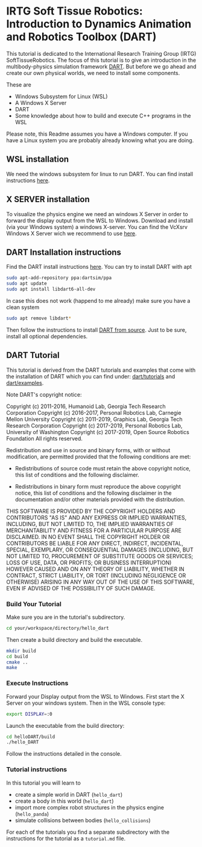 # IRTG Soft Tissue Robotics: Introduction to Dynamics Animation and Robotics Toolbox (DART)

This tutorial is dedicated to the International Research Training Group (IRTG) SoftTissueRobotics. The focus of this tutorial is to give an introduction in the multibody-physics simulation framework [DART](https://dartsim.github.io/).
But before we go ahead and create our own physical worlds, we need to install some components.

These are
* Windows Subsystem for Linux (WSL)
* A Windows X Server
* DART
* Some knowledge about how to build and execute C++ programs in the WSL

Please note, this Readme assumes you have a Windows computer.
If you have a Linux system you are probably already knowing what you are doing.

## WSL installation
We need the windows subsystem for linux to run DART.
You can find install instructions [here](https://docs.microsoft.com/de-de/windows/wsl/install-win10).

## X SERVER installation
To visualize the physics engine we need an windows X Server in order to forward the display output from the WSL to Windows.
Download and install (via your Windows system) a windows X-server.
You can find the VcXsrv Windows X Server wich we recommend to use [here](https://sourceforge.net/projects/vcxsrv/).

## DART Installation instructions
Find the DART install instructions [here](https://dartsim.github.io/install_dart_on_ubuntu.html).
You can try to install DART with apt

```bash
sudo apt-add-repository ppa:dartsim/ppa
sudo apt update
sudo apt install libdart6-all-dev
```

In case this does not work (happend to me already) make sure you have a clean system

```sh
sudo apt remove libdart*
```

Then follow the instructions to install [DART from source](https://dartsim.github.io/install_dart_on_ubuntu.html#install-dart-from-source).
Just to be sure, install all optional dependencies.


## DART Tutorial

This tutorial is derived from the DART tutorials and examples that come with the installation of DART which you can find under:
[dart/tutorials](https://github.com/dartsim/dart/blob/master/tutorials) and [dart/examples](https://github.com/dartsim/dart/blob/master/examples).

Note DART's copyright notice:

Copyright (c) 2011-2016, Humanoid Lab, Georgia Tech Research Corporation
Copyright (c) 2016-2017, Personal Robotics Lab, Carnegie Mellon University
Copyright (c) 2011-2019, Graphics Lab, Georgia Tech Research Corporation
Copyright (c) 2017-2019, Personal Robotics Lab, University of Washington
Copyright (c) 2017-2019, Open Source Robotics Foundation
All rights reserved.

Redistribution and use in source and binary forms, with or without
modification, are permitted provided that the following conditions are met:

* Redistributions of source code must retain the above copyright notice, this
  list of conditions and the following disclaimer.

* Redistributions in binary form must reproduce the above copyright notice,
  this list of conditions and the following disclaimer in the documentation
  and/or other materials provided with the distribution.

THIS SOFTWARE IS PROVIDED BY THE COPYRIGHT HOLDERS AND CONTRIBUTORS "AS IS"
AND ANY EXPRESS OR IMPLIED WARRANTIES, INCLUDING, BUT NOT LIMITED TO, THE
IMPLIED WARRANTIES OF MERCHANTABILITY AND FITNESS FOR A PARTICULAR PURPOSE ARE
DISCLAIMED. IN NO EVENT SHALL THE COPYRIGHT HOLDER OR CONTRIBUTORS BE LIABLE
FOR ANY DIRECT, INDIRECT, INCIDENTAL, SPECIAL, EXEMPLARY, OR CONSEQUENTIAL
DAMAGES (INCLUDING, BUT NOT LIMITED TO, PROCUREMENT OF SUBSTITUTE GOODS OR
SERVICES; LOSS OF USE, DATA, OR PROFITS; OR BUSINESS INTERRUPTION) HOWEVER
CAUSED AND ON ANY THEORY OF LIABILITY, WHETHER IN CONTRACT, STRICT LIABILITY,
OR TORT (INCLUDING NEGLIGENCE OR OTHERWISE) ARISING IN ANY WAY OUT OF THE USE
OF THIS SOFTWARE, EVEN IF ADVISED OF THE POSSIBILITY OF SUCH DAMAGE.


### Build Your Tutorial

Make sure you are in the tutorial's subdirectory.

```sh
cd your/workspace/directory/hello_dart
```

Then create a build directory and build the executable.

```sh
mkdir build
cd build
cmake ..
make
```

### Execute Instructions

Forward your Display output from the WSL to Windows.
First start the X Server on your windows system.
Then in the WSL console type:

```sh
export DISPLAY=:0
```

Launch the executable from the build directory:

```sh
cd helloDART/build
./hello_DART
```

Follow the instructions detailed in the console.

### Tutorial instructions

In this tutorial you will learn to

*   create a simple world in DART (`hello_dart`)
*   create a body in this world (`hello_dart`)
*   import more complex robot structures in the physics engine (`hello_panda`)
*   simulate collisions between bodies (`hello_collisions`)

For each of the tutorials you find a separate subdirectory with the instructions for the tutorial as a `tutorial.md` file.
